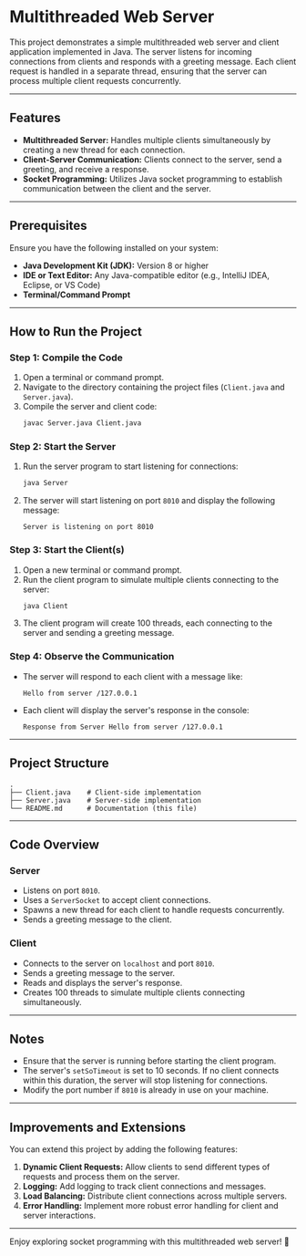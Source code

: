 
# Multithreaded Web Server

This project demonstrates a simple multithreaded web server and client application implemented in Java. The server listens for incoming connections from clients and responds with a greeting message. Each client request is handled in a separate thread, ensuring that the server can process multiple client requests concurrently.

---

## Features

- **Multithreaded Server:** Handles multiple clients simultaneously by creating a new thread for each connection.
- **Client-Server Communication:** Clients connect to the server, send a greeting, and receive a response.
- **Socket Programming:** Utilizes Java socket programming to establish communication between the client and the server.

---

## Prerequisites

Ensure you have the following installed on your system:

- **Java Development Kit (JDK):** Version 8 or higher
- **IDE or Text Editor:** Any Java-compatible editor (e.g., IntelliJ IDEA, Eclipse, or VS Code)
- **Terminal/Command Prompt**

---

## How to Run the Project

### Step 1: Compile the Code

1. Open a terminal or command prompt.
2. Navigate to the directory containing the project files (`Client.java` and `Server.java`).
3. Compile the server and client code:
   ```bash
   javac Server.java Client.java
   ```

### Step 2: Start the Server

1. Run the server program to start listening for connections:
   ```bash
   java Server
   ```
2. The server will start listening on port `8010` and display the following message:
   ```
   Server is listening on port 8010
   ```

### Step 3: Start the Client(s)

1. Open a new terminal or command prompt.
2. Run the client program to simulate multiple clients connecting to the server:
   ```bash
   java Client
   ```
3. The client program will create 100 threads, each connecting to the server and sending a greeting message.

### Step 4: Observe the Communication

- The server will respond to each client with a message like:
  ```
  Hello from server /127.0.0.1
  ```
- Each client will display the server's response in the console:
  ```
  Response from Server Hello from server /127.0.0.1
  ```

---

## Project Structure

```
.
├── Client.java    # Client-side implementation
├── Server.java    # Server-side implementation
└── README.md      # Documentation (this file)
```

---

## Code Overview

### Server
- Listens on port `8010`.
- Uses a `ServerSocket` to accept client connections.
- Spawns a new thread for each client to handle requests concurrently.
- Sends a greeting message to the client.

### Client
- Connects to the server on `localhost` and port `8010`.
- Sends a greeting message to the server.
- Reads and displays the server's response.
- Creates 100 threads to simulate multiple clients connecting simultaneously.

---

## Notes

- Ensure that the server is running before starting the client program.
- The server's `setSoTimeout` is set to 10 seconds. If no client connects within this duration, the server will stop listening for connections.
- Modify the port number if `8010` is already in use on your machine.

---

## Improvements and Extensions

You can extend this project by adding the following features:

1. **Dynamic Client Requests:** Allow clients to send different types of requests and process them on the server.
2. **Logging:** Add logging to track client connections and messages.
3. **Load Balancing:** Distribute client connections across multiple servers.
4. **Error Handling:** Implement more robust error handling for client and server interactions.

---

Enjoy exploring socket programming with this multithreaded web server! 🚀
